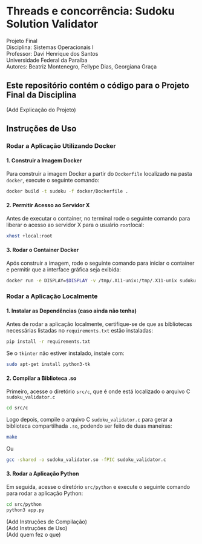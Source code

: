 # Threads e concorrência: Sudoku Solution Validator

Projeto Final  
Disciplina: Sistemas Operacionais I    
Professor: Davi Henrique dos Santos  
Universidade Federal da Paraíba  
Autores: Beatriz Montenegro, Fellype Dias, Georgiana Graça

## Este repositório contém o código para o Projeto Final da Disciplina
(Add Explicação do Projeto)  
## Instruções de Uso

### Rodar a Aplicação Utilizando Docker

#### 1. Construir a Imagem Docker

Para construir a imagem Docker a partir do `Dockerfile` localizado na pasta `docker`, execute o seguinte comando:

```bash
docker build -t sudoku -f docker/Dockerfile .
```

#### 2. Permitir Acesso ao Servidor X 
Antes de executar o container, no terminal rode o seguinte comando para liberar o acesso ao servidor X para o usuário `root`local:
```bash
xhost +local:root
```

#### 3. Rodar o Container Docker
Após construir a imagem, rode o seguinte comando para iniciar o container e permitir que a interface gráfica seja exibida:

```bash
docker run -e DISPLAY=$DISPLAY -v /tmp/.X11-unix:/tmp/.X11-unix sudoku
```

### Rodar a Aplicação Localmente

#### 1. Instalar as Dependências (caso ainda não tenha)
Antes de rodar a aplicação localmente, certifique-se de que as bibliotecas necessárias listadas no `requirements.txt` estão instaladas:

```bash
pip install -r requirements.txt
```

Se o `tkinter` não estiver instalado, instale com:
```bash
sudo apt-get install python3-tk
```

#### 2. Compilar a Biblioteca .so
Primeiro, acesse o diretório `src/c`, que é onde está localizado o arquivo C `sudoku_validator.c`

```bash
cd src/c
```

Logo depois, compile o arquivo C `sudoku_validator.c` para gerar a biblioteca compartilhada `.so`, podendo ser feito de duas maneiras:

```bash
make
```

Ou

```bash
gcc -shared -o sudoku_validator.so -fPIC sudoku_validator.c
```

#### 3. Rodar a Aplicação Python
Em seguida, acesse o diretório `src/python` e execute o seguinte comando para rodar a aplicação Python:
```bash
cd src/python
python3 app.py
```


(Add Instruções de Compilação)  
(Add Instruções de Uso)  
(Add quem fez o que)
